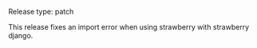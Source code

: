 Release type: patch

This release fixes an import error when using strawberry with strawberry django.
